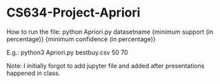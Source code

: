 # CS634-Project-Apriori

How to run the file:
python Apriori.py datasetname {minimum support (in percentage)} {minimum confidence (in percentage)}

E.g.: python3 Apriori.py bestbuy.csv 50 70

Note: I initially forgot to add jupyter file and added after presentations happened in class. 
